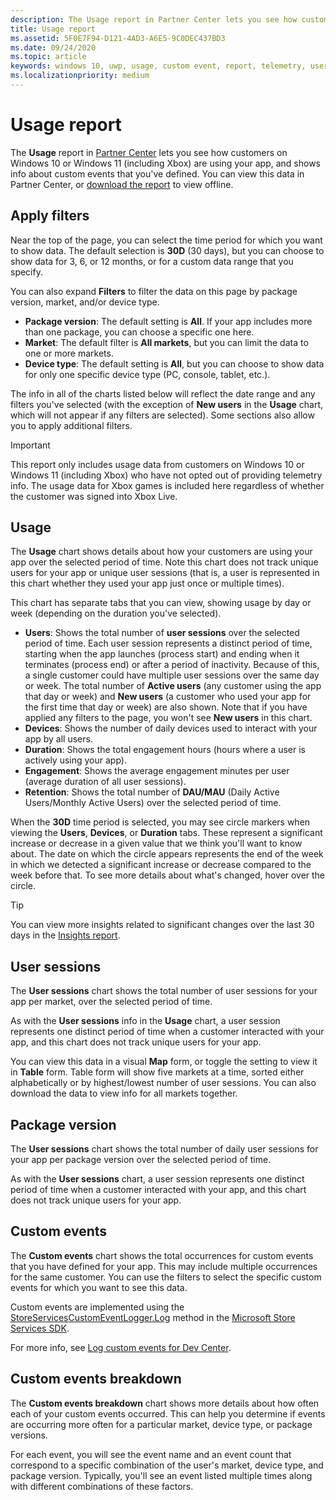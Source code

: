 ```yaml
---
description: The Usage report in Partner Center lets you see how customers are using your app.
title: Usage report
ms.assetid: 5F0E7F94-D121-4AD3-A6E5-9C0DEC437BD3
ms.date: 09/24/2020
ms.topic: article
keywords: windows 10, uwp, usage, custom event, report, telemetry, user sessions
ms.localizationpriority: medium
---
```

# Usage report


The **Usage** report in [Partner Center](https://partner.microsoft.com/dashboard) lets you see how customers on Windows 10 or Windows 11 (including Xbox) are using your app, and shows info about custom events that you've defined. You can view this data in Partner Center, or [download the report](download-analytic-reports.md) to view offline.


## Apply filters

Near the top of the page, you can select the time period for which you want to show data. The default selection is **30D** (30 days), but you can choose to show data for 3, 6, or 12 months, or for a custom data range that you specify.

You can also expand **Filters** to filter the data on this page by package version, market, and/or device type.

-   **Package version**: The default setting is **All**. If your app includes more than one package, you can choose a specific one here.
-   **Market**: The default filter is **All markets**, but you can limit the data to one or more markets.
-   **Device type**: The default setting is **All**, but you can choose to show data for only one specific device type (PC, console, tablet, etc.).

The info in all of the charts listed below will reflect the date range and any filters you've selected (with the exception of **New users** in the **Usage** chart, which will not appear if any filters are selected). Some sections also allow you to apply additional filters.

> [!IMPORTANT]
> This report only includes usage data from customers on Windows 10 or Windows 11 (including Xbox) who have not opted out of providing telemetry info. The usage data for Xbox games is included here regardless of whether the customer was signed into Xbox Live. 


## Usage

The **Usage** chart shows details about how your customers are using your app over the selected period of time. Note this chart does not track unique users for your app or unique user sessions (that is, a user is represented in this chart whether they used your app just once or multiple times).

This chart has separate tabs that you can view, showing usage by day or week (depending on the duration you've selected).

- **Users**: Shows the total number of **user sessions** over the selected period of time. Each user session represents a distinct period of time, starting when the app launches (process start) and ending when it terminates (process end) or after a period of inactivity. Because of this, a single customer could have multiple user sessions over the same day or week. The total number of **Active users** (any customer using the app that day or week) and **New users** (a customer who used your app for the first time that day or week) are also shown. Note that if you have applied any filters to the page, you won't see **New users** in this chart.
- **Devices**: Shows the number of daily devices used to interact with your app by all users.
- **Duration**: Shows the total engagement hours (hours where a user is actively using your app).
- **Engagement**: Shows the average engagement minutes per user (average duration of all user sessions). 
- **Retention**: Shows the total number of **DAU/MAU** (Daily Active Users/Monthly Active Users) over the selected period of time.

When the **30D** time period is selected, you may see circle markers when viewing the **Users**, **Devices**, or **Duration** tabs. These represent a significant increase or decrease in a given value that we think you'll want to know about. The date on which the circle appears represents the end of the week in which we detected a significant increase or decrease compared to the week before that. To see more details about what's changed, hover over the circle.  

> [!TIP]
> You can view more insights related to significant changes over the last 30 days in the [Insights report](insights-report.md).


## User sessions

The **User sessions** chart shows the total number of user sessions for your app per market, over the selected period of time.

As with the **User sessions** info in the **Usage** chart, a user session represents one distinct period of time when a customer interacted with your app, and this chart does not track unique users for your app.

You can view this data in a visual **Map** form, or toggle the setting to view it in **Table** form. Table form will show five markets at a time, sorted either alphabetically or by highest/lowest number of user sessions. You can also download the data to view info for all markets together.


## Package version

The **User sessions** chart shows the total number of daily user sessions for your app per package version over the selected period of time.

As with the **User sessions** chart, a user session represents one distinct period of time when a customer interacted with your app, and this chart does not track unique users for your app.


## Custom events

The **Custom events** chart shows the total occurrences for custom events that you have defined for your app. This may include multiple occurrences for the same customer. You can use the filters to select the specific custom events for which you want to see this data.

Custom events are implemented using the [StoreServicesCustomEventLogger.Log](/uwp/api/microsoft.services.store.engagement.storeservicescustomeventlogger.log) method in the [Microsoft Store Services SDK](../monetize/microsoft-store-services-sdk.md).

For more info, see [Log custom events for Dev Center](../monetize/log-custom-events-for-dev-center.md).


## Custom events breakdown

The **Custom events breakdown** chart shows more details about how often each of your custom events occurred. This can help you determine if events are occurring more often for a particular market, device type, or package versions.

For each event, you will see the event name and an event count that correspond to a specific combination of the user's market, device type, and package version. Typically, you'll see an event listed multiple times along with different combinations of these factors. 




 
